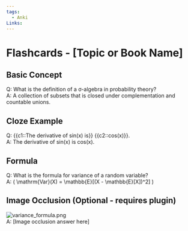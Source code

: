 ```yaml
---
tags:
  - Anki
Links:
---
```

# Flashcards - [Topic or Book Name]

<!--SR:!2025-04-11,4,270-->  <!-- Optional: Spaced Repetition tag for plugin support -->

## Basic Concept
<!--anki-->
Q: What is the definition of a σ-algebra in probability theory?  
A: A collection of subsets that is closed under complementation and countable unions.

## Cloze Example
<!--anki-->
Q: {{c1::The derivative of sin(x) is}} {{c2::cos(x)}}.  
A: The derivative of sin(x) is cos(x).

## Formula
<!--anki-->
Q: What is the formula for variance of a random variable?  
A: \( \mathrm{Var}(X) = \mathbb{E}[(X - \mathbb{E}[X])^2] \)

## Image Occlusion (Optional - requires plugin)
<!--anki-->
![variance_formula.png](assets/variance_formula.png)  
A: [Image occlusion answer here]
